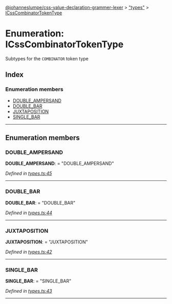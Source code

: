 [@johanneslumpe/css-value-declaration-grammer-lexer](../README.md) > ["types"](../modules/_types_.md) > [ICssCombinatorTokenType](../enums/_types_.icsscombinatortokentype.md)

# Enumeration: ICssCombinatorTokenType

Subtypes for the `COMBINATOR` token type

## Index

### Enumeration members

* [DOUBLE_AMPERSAND](_types_.icsscombinatortokentype.md#double_ampersand)
* [DOUBLE_BAR](_types_.icsscombinatortokentype.md#double_bar)
* [JUXTAPOSITION](_types_.icsscombinatortokentype.md#juxtaposition)
* [SINGLE_BAR](_types_.icsscombinatortokentype.md#single_bar)

---

## Enumeration members

<a id="double_ampersand"></a>

###  DOUBLE_AMPERSAND

**DOUBLE_AMPERSAND**:  = "DOUBLE_AMPERSAND"

*Defined in [types.ts:45](https://github.com/johanneslumpe/css-value-declaration-grammer-lexer/blob/2d14583/src/types.ts#L45)*

___
<a id="double_bar"></a>

###  DOUBLE_BAR

**DOUBLE_BAR**:  = "DOUBLE_BAR"

*Defined in [types.ts:44](https://github.com/johanneslumpe/css-value-declaration-grammer-lexer/blob/2d14583/src/types.ts#L44)*

___
<a id="juxtaposition"></a>

###  JUXTAPOSITION

**JUXTAPOSITION**:  = "JUXTAPOSITION"

*Defined in [types.ts:42](https://github.com/johanneslumpe/css-value-declaration-grammer-lexer/blob/2d14583/src/types.ts#L42)*

___
<a id="single_bar"></a>

###  SINGLE_BAR

**SINGLE_BAR**:  = "SINGLE_BAR"

*Defined in [types.ts:43](https://github.com/johanneslumpe/css-value-declaration-grammer-lexer/blob/2d14583/src/types.ts#L43)*

___

